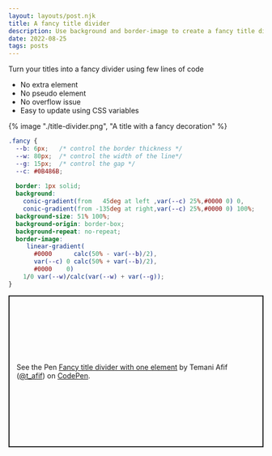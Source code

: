 ```yaml
---
layout: layouts/post.njk
title: A fancy title divider
description: Use background and border-image to create a fancy title divider
date: 2022-08-25
tags: posts
---
```


Turn your titles into a fancy divider using few lines of code
* No extra element
* No pseudo element
* No overflow issue
* Easy to update using CSS variables


{% image "./title-divider.png", "A title with a fancy decoration" %}

```css
.fancy {
  --b: 6px;   /* control the border thickness */
  --w: 80px;  /* control the width of the line*/
  --g: 15px;  /* control the gap */
  --c: #0B486B;
 
  border: 1px solid;
  background: 
    conic-gradient(from   45deg at left ,var(--c) 25%,#0000 0) 0,
    conic-gradient(from -135deg at right,var(--c) 25%,#0000 0) 100%;
  background-size: 51% 100%;
  background-origin: border-box;
  background-repeat: no-repeat;
  border-image: 
     linear-gradient(
       #0000      calc(50% - var(--b)/2),
       var(--c) 0 calc(50% + var(--b)/2),
       #0000    0) 
    1/0 var(--w)/calc(var(--w) + var(--g));
}
```

<p class="codepen" data-height="300" data-default-tab="result" data-slug-hash="VwXOmjW" data-preview="true" data-user="t_afif" style="height: 300px; box-sizing: border-box; display: flex; align-items: center; justify-content: center; border: 2px solid; margin: 1em 0; padding: 1em;">
  <span>See the Pen <a href="https://codepen.io/t_afif/pen/VwXOmjW">
  Fancy title divider with one element</a> by Temani Afif (<a href="https://codepen.io/t_afif">@t_afif</a>)
  on <a href="https://codepen.io">CodePen</a>.</span>
</p>
<script async src="https://cpwebassets.codepen.io/assets/embed/ei.js"></script>

